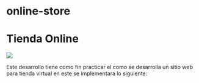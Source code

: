# online-store

<h1>Tienda Online</h1>

<p text-align="left">
   <img src="https://img.shields.io/badge/STATUS-EN%20DESAROLLO-green">
</p>

Este desarrollo tiene como fin practicar el como se desarrolla un sitio web para tienda virtual en este se implementara lo siguiente: